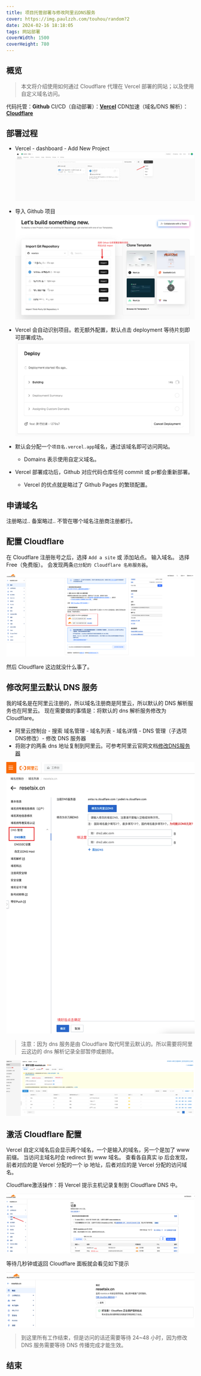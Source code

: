 ```yaml
---
title: 项目托管部署与修改阿里云DNS服务
cover: https://img.paulzzh.com/touhou/random?2
date: 2024-02-16 18:18:05
tags: 网站部署
coverWidth: 1500
coverHeight: 780
---
```


## 概览

> 本文将介绍使用如何通过 Cloudflare 代理在 Vercel 部署的网站；以及使用自定义域名访问。

代码托管：**Github**
CI/CD（自动部署）：[**Vercel**](https://vercel.com/)
CDN加速（域名/DNS 解析）：[**Cloudflare**](https://dash.cloudflare.com/login)

## 部署过程

- Vercel - dashboard - Add New Project
![vercel新增project](../images/vercel新增project.png)

- 导入 Github 项目
![vercel导入project](../images/vercel导入project.png)

- Vercel 会自动识别项目。若无额外配置，默认点击 deployment 等待片刻即可部署成功。
![vercel部署project](../images/vercel部署project.png)

- 默认会分配一个`项目名.vercel.app`域名，通过该域名即可访问网站。
  - Domains 表示使用自定义域名。
- Vercel 部署成功后，Github 对应代码仓库任何 commit 或 pr都会重新部署。
  - Vercel 的优点就是略过了 Github Pages 的繁琐配置。

## 申请域名

注册略过..
备案略过..
不管在哪个域名注册商注册都行。


## 配置 Cloudflare

在 Cloudflare 注册账号之后，选择 `Add a site` 或 添加站点。
输入域名。
选择 Free（免费版）。
会发现两条`已分配的 Cloudflare 名称服务器`。

![Cloudflare新增网站](../images/Cloudflare新增网站.png)

然后 Cloudflare 这边就没什么事了。

## 修改阿里云默认 DNS 服务

我的域名是在阿里云注册的，所以域名注册商是阿里云，所以默认的 DNS 解析服务也在阿里云。
现在需要做的事情是：将默认的 dns 解析服务修改为 Cloudflare。

- 阿里云控制台 - 搜索 域名管理 - 域名列表 - 域名详情 - DNS 管理（子选项 DNS修改）- 修改 DNS 服务器
- 将刚才的两条 dns 地址复制到阿里云。可参考阿里云官网文档[修改DNS服务器](https://help.aliyun.com/document_detail/39845.html)

![阿里云修改dns](../images/阿里云修改dns.png)

> 注意：因为 dns 服务是由 Cloudflare 取代阿里云默认的。所以需要将阿里云这边的 dns 解析记录全部暂停或删除。

![阿里云dns解析记录](../images/阿里云dns解析记录.png)

## 激活 Cloudflare 配置

Vercel 自定义域名后会显示两个域名，一个是输入的域名，另一个是加了 www 前缀。
当访问主域名时会 redirect 到 www 域名。
查看各自真实 ip 后会发现，前者对应的是 Vercel 分配的一个 ip 地址，后者对应的是 Vercel 分配的访问域名。

Cloudflare激活操作：将 Vercel 提示主机记录复制到 Cloudflare DNS 中。

![Cloudflare主机记录](../images/Cloudflare主机记录.png)

等待几秒钟或返回 Cloudflare 面板就会看见如下提示

![Cloudflare激活成功](../images/Cloudflare激活成功.png)

> 到这里所有工作结束，但是访问的话还需要等待 24~48 小时，因为修改 DNS 服务需要等待 DNS 传播完成才能生效。

## 结束